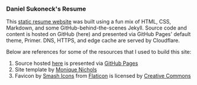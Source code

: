 ### Daniel Sukoneck's Resume

This [static resume website](https://resume.sukoneck.com) was built using a fun mix of HTML, CSS, Markdown, and some GitHub-behind-the-scenes Jekyll. Source code and content is hosted on GitHub (here) and presented via GitHub Pages' default theme, Primer. DNS, HTTPS, and edge cache are served by Cloudflare.

Below are references for some of the resources that I used to build this site:
 1. Source hosted [here](github.com/sukoneck/resume) is presented via [GitHub Pages](help.github.com/en/articles/what-is-github-pages)
 2. Site template by [Monique Nichols](www.monique.tech/the-art-of-markdown)
 3. Favicon by [Smash Icons](www.flaticon.com/authors/smashicons) from [Flaticon](www.flaticon.com) is licensed by [Creative Commons](creativecommons.org/licenses/by/3.0)

